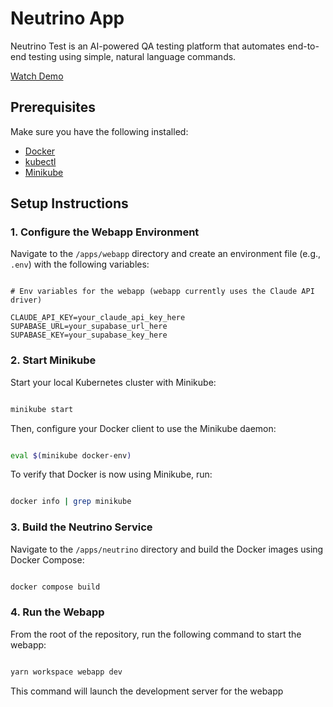# Neutrino App

Neutrino Test is an AI-powered QA testing platform that automates end-to-end testing using simple, natural language commands.

[Watch Demo](demo/demo.mp4)

## Prerequisites

Make sure you have the following installed:

- [Docker](https://docs.docker.com/get-docker/)
- [kubectl](https://kubernetes.io/docs/tasks/tools/)
- [Minikube](https://minikube.sigs.k8s.io/docs/start/)

## Setup Instructions

### 1. Configure the Webapp Environment

Navigate to the `/apps/webapp` directory and create an environment file (e.g., `.env`) with the following variables:

```env

# Env variables for the webapp (webapp currently uses the Claude API driver)

CLAUDE_API_KEY=your_claude_api_key_here
SUPABASE_URL=your_supabase_url_here
SUPABASE_KEY=your_supabase_key_here

```

### 2. Start Minikube

Start your local Kubernetes cluster with Minikube:

```bash

minikube start

```

Then, configure your Docker client to use the Minikube daemon:

```bash

eval $(minikube docker-env)

```

To verify that Docker is now using Minikube, run:

```bash

docker info | grep minikube

```

### 3. Build the Neutrino Service

Navigate to the `/apps/neutrino` directory and build the Docker images using Docker Compose:

```bash

docker compose build

```

### 4. Run the Webapp

From the root of the repository, run the following command to start the webapp:

```bash

yarn workspace webapp dev

```

This command will launch the development server for the webapp
